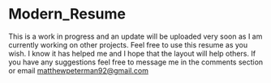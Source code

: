 # Modern_Resume
This is a work in progress and an update will be uploaded very soon as I am currently working on other projects.
Feel free to use this resume as you wish. I know it has helped me and I hope that the layout will help others. If you have any suggestions feel free to message me in the comments section or email matthewpeterman92@gmail.com
